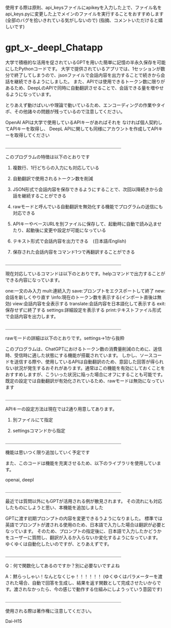 使用する際は原則、api_keysファイルにapikeyを入力した上で、ファイル名をapi_keys.pyに変更した上でメインのファイルを実行することをおすすめします(全部のバグを拾いきれている気がしないので)
(指摘、コメントいただけると嬉しいです)


# gpt_x-_deepl_Chatapp

大学で積極的な活用を促されているGPTを用いた簡単に記憶の半永久保存を可能にしたPythonコードです。
大学で提供されているアプリでは、1セッションが数分で終了してしまうので、jsonファイルで会話内容を出力することで続きから会話を継続できるようにしました。
また、APIでは使用できるトークン数に限りがあるため、DeepLのAPIで同時に自動翻訳させることで、会話できる量を増やせるようになっています。

とりあえず動けばいいや理論で動いているため、エンコーディングの作業やタイポ、その他諸々の問題が残っているので注意してください。

OpenAI APIは大学で使用しているAPIキーがあればそれを
なければ個人契約してAPIキーを取得し、
DeepL APIに関しても同様にアカウントを作成してAPIキーを取得してください

＿＿＿＿＿＿＿＿＿＿＿＿＿＿＿＿＿＿＿＿＿＿＿＿＿＿



このプログラムの特徴は以下のとおりです

1.	複数行、1行どちらの入力にも対応している

2.	自動翻訳で使用されるトークン数を削減

3.	JSON形式で会話内容を保存できるようにすることで、次回以降続きから会話を継続することができる

4.	rawモードと呼んでいる自動翻訳を無効化する機能でプログラムの送信にも対応できる

5.	APIキーやベースURLを別ファイルに保存して、起動時に自動で読み込ませたり、起動後に変更や設定が可能になっている

6.	テキスト形式で会話内容を出力できる　(日本語/English)

7.	保存された会話内容をコマンド1つで再翻訳することができる



＿＿＿＿＿＿＿＿＿＿＿＿＿＿＿＿＿＿＿＿＿＿＿＿＿＿



現在対応しているコマンドは以下のとおりです。helpコマンドで出力することができる内容になっています。

one:一文のみ入力
mult:連続入力
save:プロンプトをエクスポートして終了
new:会話を新しくやり直す \info:現在のトークン数を表示する(インポート直後は無効)
view:会話内容を全表示する
translate:会話内容を日本語化して表示する
exit:保存せずに終了する
settings:詳細設定を表示する
print:テキストファイル形式で会話内容を出力します。



＿＿＿＿＿＿＿＿＿＿＿＿＿＿＿＿＿＿＿＿＿＿＿＿＿＿



rawモードの詳細は以下のとおりです。settings→1から抜粋

このプログラムは、ChatGPTにおけるトークン数の消費量削減のために、送信時、受信時に適した状態にする機能が搭載されています。
しかし、ソースコードを送信する際や、使用しているAPIは自動翻訳のため、意図した回答が得られない状況が発生するおそれがあります。通常はこの機能を有効にしておくことをおすすめしますが、こういった状況に陥った場合にオフにすることも可能です。
既定の設定では自動翻訳が有効化されているため、rawモードは無効になっています



＿＿＿＿＿＿＿＿＿＿＿＿＿＿＿＿＿＿＿＿＿＿＿＿＿＿



APIキーの設定方法は現在では2通り用意してあります。

1. 別ファイルにて指定

2. settingsコマンドから指定



＿＿＿＿＿＿＿＿＿＿＿＿＿＿＿＿＿＿＿＿＿＿＿＿＿＿



機能は思いつく限り追加していく予定です

また、このコードは機能を充実させるため、以下のライブラリを使用しています。

openai, deepl


＿＿＿＿＿＿＿＿＿＿＿＿＿＿＿＿＿＿＿＿＿＿＿＿＿＿

最近では質問以外にもGPTが活用される例が散見されます。
その流れにも対応したものにしようと思い、本機能を追加しました

GPTに渡す初期プロンプトの内容を変更できるうようになりました。
標準では英語でプロンプトが渡される使用のため、日本語で入力した場合は翻訳が必要となっています。
そのため、プロンプトの指定後に、日本語で入力したかどうかをユーザーに質問し、翻訳が入るか入らないか変化するようになっています。
ゆくゆくは自動化したいのですが、とりあえずです。



＿＿＿＿＿＿＿＿＿＿＿＿＿＿＿＿＿＿＿＿＿＿＿＿＿＿

Q：何で関数化してあるのですか？別に必要ないですよね

A：黙らっしゃい！なんとなくじゃ！！！！！！
    (ゆくゆくはパラメーターを渡された場合、自動で回答を生成し、結果を返す関数として完成させたいからです。渡されなかったら、今の感じで動作する仕組みにしようっていう意図です)


＿＿＿＿＿＿＿＿＿＿＿＿＿＿＿＿＿＿＿＿＿＿＿＿＿＿

使用される際は著作権に注意してください。


Dai-H15 


